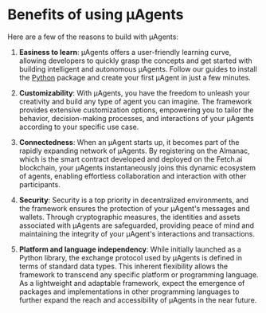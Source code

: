 # Benefits of using μAgents

Here are a few of the reasons to build with μAgents:

1. **Easiness to learn**: μAgents offers a user-friendly learning curve, allowing developers to quickly grasp the concepts and get started with building intelligent and autonomous μAgents. Follow our guides to install the [Python](https://pypi.org/project/uagents/) package and create your first μAgent in just a few minutes.

2. **Customizability**: With μAgents, you have the freedom to unleash your creativity and build any type of agent you can imagine. The framework provides extensive customization options, empowering you to tailor the behavior, decision-making processes, and interactions of your μAgents according to your specific use case.

3. **Connectedness**: When an μAgent starts up, it becomes part of the rapidly expanding network of μAgents. By registering on the Almanac, which is the smart contract developed and deployed on the Fetch.ai blockchain, your μAgents instantaneously joins this dynamic ecosystem of agents, enabling effortless collaboration and interaction with other participants.

4. **Security**: Security is a top priority in decentralized environments, and the framework ensures the protection of your μAgent's messages and wallets. Through cryptographic measures, the identities and assets associated with μAgents are safeguarded, providing peace of mind and maintaining the integrity of your μAgent's interactions and transactions.

5. **Platform and language independency**: While initially launched as a Python library, the exchange protocol used by μAgents is defined in terms of standard data types. This inherent flexibility allows the framework to transcend any specific platform or programming language. As a lightweight and adaptable framework, expect the emergence of packages and implementations in other programming languages to further expand the reach and accessibility of μAgents in the near future.
